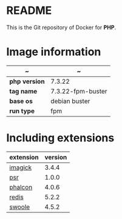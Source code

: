 README
=====

This is the Git repository of Docker for **PHP**.

# Image information

| ~ | ~ |
| ----------- | ----------- |
| **php version** | 7.3.22 |
| **tag name**    | 7.3.22-fpm-buster |
| **base os**     | debian buster     |
| **run type**    | fpm    |

# Including extensions

| extension | version |
| ----------- | --------- |
|[imagick](https://pecl.php.net/package/imagick) | 3.4.4 |
|[psr](https://pecl.php.net/package/psr)         | 1.0.0 |
|[phalcon](https://pecl.php.net/package/phalcon) | 4.0.6 |
|[redis](https://pecl.php.net/package/redis)     | 5.2.2 |
|[swoole](https://pecl.php.net/package/swoole)   | 4.5.2 |
